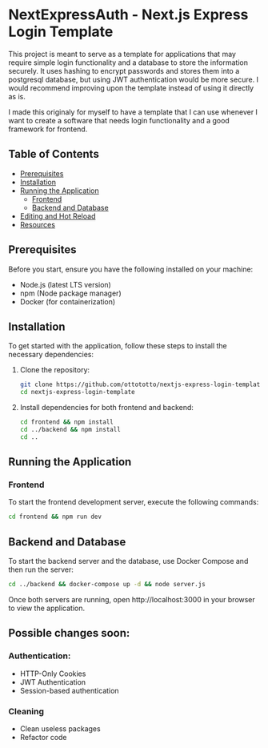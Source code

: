 # NextExpressAuth - Next.js Express Login Template

This project is meant to serve as a template for applications that may require simple login functionality and a database to store the information securely. It uses hashing to encrypt passwords and stores them into a postgresql database, but using JWT authentication would be more secure. I would recommend improving upon the template instead of using it directly as is. 

I made this originaly for myself to have a template that I can use whenever I want to create a software that needs login functionality and a good framework for frontend. 

## Table of Contents

- [Prerequisites](#prerequisites)
- [Installation](#installation)
- [Running the Application](#running-the-application)
  - [Frontend](#frontend)
  - [Backend and Database](#backend-and-database)
- [Editing and Hot Reload](#editing-and-hot-reload)
- [Resources](#resources)

## Prerequisites

Before you start, ensure you have the following installed on your machine:

- Node.js (latest LTS version)
- npm (Node package manager)
- Docker (for containerization)

## Installation

To get started with the application, follow these steps to install the necessary dependencies:

1. Clone the repository:
    ```bash
    git clone https://github.com/ottototto/nextjs-express-login-template.git
    cd nextjs-express-login-template
    ```

2. Install dependencies for both frontend and backend:
    ```bash
    cd frontend && npm install
    cd ../backend && npm install
    cd ..
    ```

## Running the Application

### Frontend

To start the frontend development server, execute the following commands:

```bash
cd frontend && npm run dev
```

## Backend and Database
To start the backend server and the database, use Docker Compose and then run the server:
```bash
cd ../backend && docker-compose up -d && node server.js
```
Once both servers are running, open http://localhost:3000 in your browser to view the application.


## Possible changes soon: 

### Authentication:
- HTTP-Only Cookies
- JWT Authentication
- Session-based authentication

### Cleaning
- Clean useless packages
- Refactor code